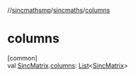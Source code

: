 //[sincmathsmp](../../index.md)/[sincmaths](index.md)/[columns](columns.md)

# columns

[common]\
val [SincMatrix](-sinc-matrix/index.md).[columns](columns.md): [List](https://kotlinlang.org/api/latest/jvm/stdlib/kotlin.collections/-list/index.html)&lt;[SincMatrix](-sinc-matrix/index.md)&gt;
